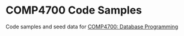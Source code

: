 # COMP4700 Code Samples
Code samples and seed data for [COMP4700: Database Programming](https://pocu.academy/ko/Courses/COMP4700)
